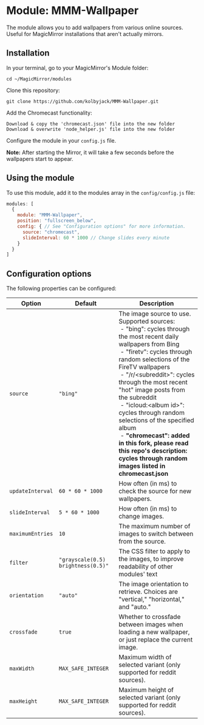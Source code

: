 # Module: MMM-Wallpaper
The module allows you to add wallpapers from various online sources.  Useful for MagicMirror installations that aren't actually mirrors.

## Installation

In your terminal, go to your MagicMirror's Module folder:
````
cd ~/MagicMirror/modules
````

Clone this repository:
````
git clone https://github.com/kolbyjack/MMM-Wallpaper.git
````

Add the Chromecast functionality:
````
Download & copy the 'chromecast.json' file into the new folder
Download & overwrite 'node_helper.js' file into the new folder
````

Configure the module in your `config.js` file.

**Note:** After starting the Mirror, it will take a few seconds before the wallpapers start to appear.

## Using the module

To use this module, add it to the modules array in the `config/config.js` file:
````javascript
modules: [
  {
    module: "MMM-Wallpaper",
    position: "fullscreen_below",
    config: { // See "Configuration options" for more information.
      source: "chromecast",
      slideInterval: 60 * 1000 // Change slides every minute
    }
  }
]
````

## Configuration options

The following properties can be configured:


|Option|Default|Description|
|---|---|---|
|`source`|`"bing"`|The image source to use.  Supported sources:<br/>&nbsp;- "bing": cycles through the most recent daily wallpapers from Bing<br/>&nbsp;- "firetv": cycles through random selections of the FireTV wallpapers<br/>&nbsp;- "/r/&lt;subreddit&gt;": cycles through the most recent "hot" image posts from the subreddit<br/>&nbsp;- "icloud:&lt;album id&gt;": cycles through random selections of the specified album<br/>&nbsp;- **"chromecast": added in this fork, please read this repo's description: cycles through random images listed in chromecast.json**|
|`updateInterval`|`60 * 60 * 1000`|How often (in ms) to check the source for new wallpapers.|
|`slideInterval`|`5 * 60 * 1000`|How often (in ms) to change images.|
|`maximumEntries`|`10`|The maximum number of images to switch between from the source.|
|`filter`|`"grayscale(0.5) brightness(0.5)"`|The CSS filter to apply to the images, to improve readability of other modules' text|
|`orientation`|`"auto"`|The image orientation to retrieve.  Choices are "vertical," "horizontal," and "auto."|
|`crossfade`|`true`|Whether to crossfade between images when loading a new wallpaper, or just replace the current image.|
|`maxWidth`|`MAX_SAFE_INTEGER`|Maximum width of selected variant (only supported for reddit sources).|
|`maxHeight`|`MAX_SAFE_INTEGER`|Maximum height of selected variant (only supported for reddit sources).|
